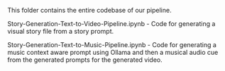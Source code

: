 This folder contains the entire codebase of our pipeline.

Story-Generation-Text-to-Video-Pipeline.ipynb - Code for generating a visual story file from a story prompt.

Story-Generation-Text-to-Music-Pipeline.ipynb - Code for generating a music context aware prompt using Ollama and then a musical audio cue from the generated prompts for the generated video.


